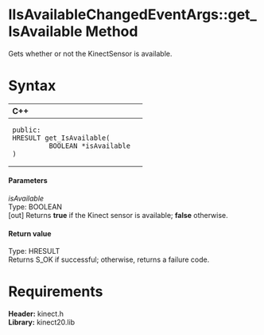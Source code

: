 IIsAvailableChangedEventArgs::get\_IsAvailable Method  
=====================================================  

Gets whether or not the KinectSensor is available. <span id="syntaxSection"></span>

Syntax  
======  

<table>
<colgroup>
<col width="100%" />
</colgroup>
<thead>
<tr class="header">
<th align="left">C++</th>
</tr>
</thead>
<tbody>
<tr class="odd">
<td align="left"><pre><code>public:  
HRESULT get_IsAvailable(  
         BOOLEAN *isAvailable  
)</code></pre></td>
</tr>
</tbody>
</table>

<span id="ID4EG"></span>
#### Parameters  

*isAvailable*    
Type: BOOLEAN  
[out] Returns **true** if the Kinect sensor is available; **false** otherwise.  

<span id="ID4EP"></span>
#### Return value  

Type: HRESULT  
Returns S\_OK if successful; otherwise, returns a failure code.  

<span id="requirements"></span>

Requirements  
============  

**Header:** kinect.h  
**Library:** kinect20.lib  



<!--Please do not edit the data in the comment block below.-->
<!--
TOCTitle : get_IsAvailable Method
RLTitle : IIsAvailableChangedEventArgs::get_IsAvailable Method
KeywordK : get_IsAvailable method
KeywordK : IIsAvailableChangedEventArgs::get_IsAvailable method
KeywordF : IIsAvailableChangedEventArgs::get_IsAvailable
KeywordF : get_IsAvailable
KeywordF : Microsoft.Kinect.kinect.IIsAvailableChangedEventArgs.get_IsAvailable(BOOLEAN@)
KeywordA : M:Microsoft.Kinect.kinect.IIsAvailableChangedEventArgs.get_IsAvailable(BOOLEAN@)
AssetID : M:Microsoft.Kinect.kinect.IIsAvailableChangedEventArgs.get_IsAvailable(BOOLEAN@)
Locale : en-us
CommunityContent : 1
APIType : Managed
APILocation : 
APIName : Microsoft.Kinect.kinect.IIsAvailableChangedEventArgs::get_IsAvailable
TargetOS : Windows
TopicType : kbSyntax
DevLang : C++
DocSet : K4Wv2
ProjType : K4Wv2Proj
Technology : Kinect for Windows
Product : Kinect for Windows SDK v2
productversion : 20
-->
